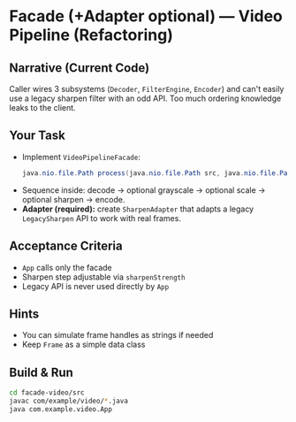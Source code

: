 # Facade (+Adapter optional) — Video Pipeline (Refactoring)

## Narrative (Current Code)
Caller wires 3 subsystems (`Decoder`, `FilterEngine`, `Encoder`) and can't easily use a legacy sharpen filter with an odd API. Too much ordering knowledge leaks to the client.

## Your Task
- Implement `VideoPipelineFacade`:
  ```java
  java.nio.file.Path process(java.nio.file.Path src, java.nio.file.Path out, boolean gray, Double scale, Integer sharpenStrength)
  ```
- Sequence inside: decode → optional grayscale → optional scale → optional sharpen → encode.
- **Adapter (required):** create `SharpenAdapter` that adapts a legacy `LegacySharpen` API to work with real frames.

## Acceptance Criteria
- `App` calls only the facade
- Sharpen step adjustable via `sharpenStrength`
- Legacy API is never used directly by `App`

## Hints
- You can simulate frame handles as strings if needed
- Keep `Frame` as a simple data class

## Build & Run
```bash
cd facade-video/src
javac com/example/video/*.java
java com.example.video.App
```
